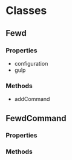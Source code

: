 # Classes

## Fewd

### Properties
  - configuration
  - gulp

### Methods
  - addCommand

## FewdCommand

### Properties

### Methods
